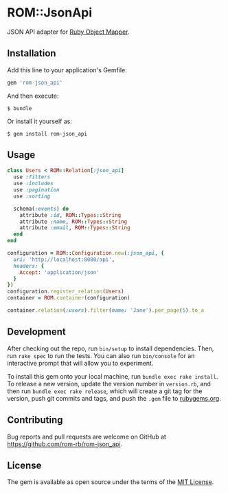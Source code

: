 # ROM::JsonApi

JSON API adapter for [Ruby Object Mapper](http://rom-rb.org).

## Installation

Add this line to your application's Gemfile:

```ruby
gem 'rom-json_api'
```

And then execute:

    $ bundle

Or install it yourself as:

    $ gem install rom-json_api

## Usage

```ruby
class Users < ROM::Relation[:json_api]
  use :filters
  use :includes
  use :pagination
  use :sorting

  schema(:events) do
    attribute :id, ROM::Types::String
    attribute :name, ROM::Types::String
    attribute :email, ROM::Types::String
  end
end

configuration = ROM::Configuration.new(:json_api, {
  uri: 'http://localhost:8080/api',
  headers: {
    Accept: 'application/json'
  }
})
configuration.register_relation(Users)
container = ROM.container(configuration)

container.relation(:users).filter(name: 'Jane').per_page(5).to_a
```

## Development

After checking out the repo, run `bin/setup` to install dependencies. Then, run `rake spec` to run the tests. You can also run `bin/console` for an interactive prompt that will allow you to experiment.

To install this gem onto your local machine, run `bundle exec rake install`. To release a new version, update the version number in `version.rb`, and then run `bundle exec rake release`, which will create a git tag for the version, push git commits and tags, and push the `.gem` file to [rubygems.org](https://rubygems.org).

## Contributing

Bug reports and pull requests are welcome on GitHub at https://github.com/rom-rb/rom-json_api.


## License

The gem is available as open source under the terms of the [MIT License](http://opensource.org/licenses/MIT).


